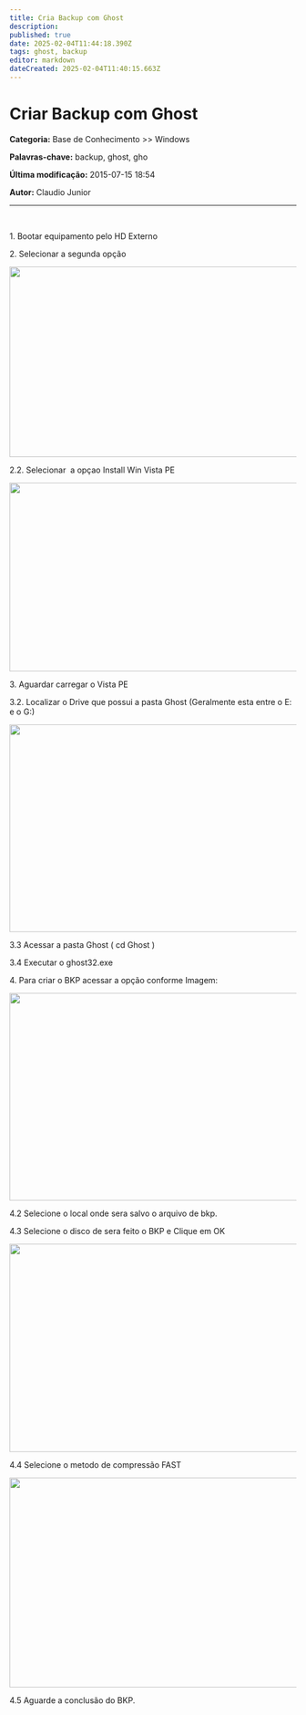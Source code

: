 ```yaml
---
title: Cria Backup com Ghost
description: 
published: true
date: 2025-02-04T11:44:18.390Z
tags: ghost, backup
editor: markdown
dateCreated: 2025-02-04T11:40:15.663Z
---
```


# Criar Backup com Ghost

**Categoria:** Base de Conhecimento >> Windows

**Palavras-chave:** backup, ghost, gho

**Última modificação:** 2015-07-15 18:54

**Autor:** Claudio Junior

---

<p> </p>
<p>1. Bootar equipamento pelo HD Externo</p>
<p>2. Selecionar a segunda opção</p>
<p><img src="https://fbcdn-sphotos-h-a.akamaihd.net/hphotos-ak-xpf1/v/t35.0-12/11752652\_987959804588777\_581830496\_o.jpg?oh=81ef0715f583fd9930c4d97e86c38903&oe=55A97EA6&\_\_gda\_\_=1437111163\_23f5b8a7e62c2b6bed5c2bbd2356aa9a" alt="" width="594" height="334" /></p>
<p>2.2. Selecionar  a opçao Install Win Vista PE</p>
<p><img src="https://fbcdn-sphotos-h-a.akamaihd.net/hphotos-ak-xpt1/v/t35.0-12/11756894\_987959857922105\_1924901284\_o.jpg?oh=ab7bb8539802fe18d1e257c9d7d7f81c&oe=55A855F5&\_\_gda\_\_=1437091334\_cf54d4eedbf0639fd086dcab51572730" alt="" width="589" height="331" /></p>
<p>3. Aguardar carregar o Vista PE</p>
<p>3.2. Localizar o Drive que possui a pasta Ghost (Geralmente esta entre o E: e o G:)</p>
<p><img src="https://fbcdn-sphotos-h-a.akamaihd.net/hphotos-ak-xft1/v/t35.0-12/11752366\_987960951255329\_1100281517\_o.jpg?oh=7dd2b8fd1f92a934282794992b199b26&oe=55A9705F&\_\_gda\_\_=1437176879\_a94b3f093d37bdac1d799e8417e189e3" alt="" width="627" height="364" /></p>
<p>3.3 Acessar a pasta Ghost ( cd Ghost )</p>
<p>3.4 Executar o ghost32.exe</p>
<p>4. Para criar o BKP acessar a opção conforme Imagem:</p>
<p><img src="https://fbcdn-sphotos-h-a.akamaihd.net/hphotos-ak-xpf1/v/t35.0-12/11745295\_987960734588684\_348376352\_o.jpg?oh=45f768ea6d96e7c78b17b80596af7bc3&oe=55A88780&\_\_gda\_\_=1437094365\_046612b4ba2fd300b6104925876b08cd" alt="" width="648" height="364" /></p>
<p>4.2 Selecione o local onde sera salvo o arquivo de bkp.</p>
<p>4.3 Selecione o disco de sera feito o BKP e Clique em OK</p>
<p><img src="https://fbcdn-sphotos-h-a.akamaihd.net/hphotos-ak-xft1/v/t35.0-12/11745235\_987961181255306\_73521113\_o.jpg?oh=42562fa9a2ed7568f7affc9748b630db&oe=55A85D81&\_\_gda\_\_=1437109086\_e760bce15c7047066b85fa1893b3103c" alt="" width="649" height="365" /></p>
<p>4.4 Selecione o metodo de compressão FAST</p>
<p><img src="https://fbcdn-sphotos-h-a.akamaihd.net/hphotos-ak-xft1/v/t35.0-12/11731442\_987961294588628\_1484955593\_o.jpg?oh=78bcd6e7b4bd4977b53e78571e290c13&oe=55A8741D&\_\_gda\_\_=1437106413\_9d5276d9baa23e6deeaa479abda477df" alt="" width="654" height="368" /></p>
<p>4.5 Aguarde a conclusão do BKP.</p>
